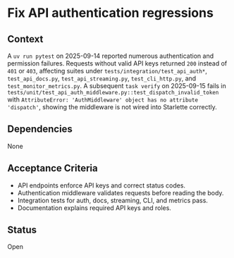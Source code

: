 # Fix API authentication regressions

## Context
A `uv run pytest` on 2025-09-14 reported numerous authentication and
permission failures. Requests without valid API keys returned `200` instead of
`401` or `403`, affecting suites under `tests/integration/test_api_auth*`,
`test_api_docs.py`, `test_api_streaming.py`, `test_cli_http.py`, and
`test_monitor_metrics.py`. A subsequent `task verify` on 2025-09-15 fails in
`tests/unit/test_api_auth_middleware.py::test_dispatch_invalid_token` with
`AttributeError: 'AuthMiddleware' object has no attribute 'dispatch'`, showing
the middleware is not wired into Starlette correctly.

## Dependencies
None

## Acceptance Criteria
- API endpoints enforce API keys and correct status codes.
- Authentication middleware validates requests before reading the body.
- Integration tests for auth, docs, streaming, CLI, and metrics pass.
- Documentation explains required API keys and roles.

## Status
Open
